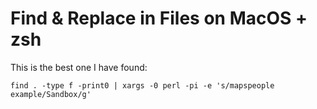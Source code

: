 
# Find & Replace in Files on MacOS + zsh 

This is the best one I have found:

`find . -type f -print0 | xargs -0 perl -pi -e 's/mapspeople example/Sandbox/g'`
